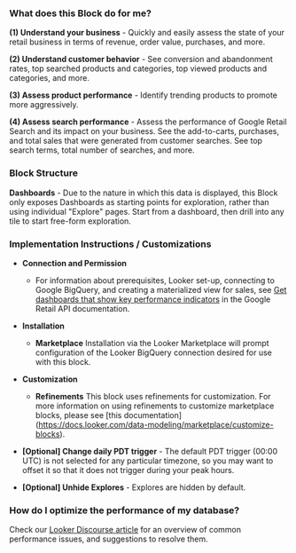 ### What does this Block do for me?

**(1) Understand your business** - Quickly and easily assess the state of your retail business in terms of revenue, order value, purchases, and more.

**(2) Understand customer behavior** - See conversion and abandonment rates, top searched products and categories, top viewed products and categories, and more.

**(3) Assess product performance** - Identify trending products to promote more aggressively.

**(4) Assess search performance** - Assess the performance of Google Retail Search and its impact on your business. See the add-to-carts, purchases, and total sales that were generated from customer searches. See top search terms,  total number of searches, and more.


### Block Structure

**Dashboards** - Due to the nature in which this data is displayed, this Block only exposes Dashboards as starting points for exploration, rather than using individual "Explore" pages. Start from a dashboard, then drill into any tile to start free-form exploration.


### Implementation Instructions / Customizations ##

* **Connection and Permission**
    - For information about prerequisites, Looker set-up, connecting to Google BigQuery, and creating a materialized view for sales, see [Get dashboards that show key performance indicators](https://cloud.google.com/retail/docs/get-dashboards-that-show-kpis) in the Google Retail API documentation.



* **Installation**
    - **Marketplace** Installation via the Looker Marketplace will prompt configuration of the Looker BigQuery connection desired for use with this block.

* **Customization**
    - **Refinements** This block uses refinements for customization. For more information on using refinements to customize marketplace blocks, please see [this documentation] (https://docs.looker.com/data-modeling/marketplace/customize-blocks).

 * **[Optional] Change daily PDT trigger** - The default PDT trigger (00:00 UTC) is not selected for any particular timezone, so you may want to offset it so that it does not trigger during your peak hours.

 * **[Optional] Unhide Explores** - Explores are hidden by default.


### How do I optimize the performance of my database?

Check our [Looker Discourse article](https://discourse.looker.com/t/optimizing-redshift-performance-with-lookers-redshift-block/4110) for an overview of common performance issues, and suggestions to resolve them.
